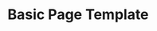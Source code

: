 ---
layout: template
categories: [templates, basic]
type: [sub-nav-item]
title: Basic Page Template
permalink: /templates/basic/
prototype: 
  - name: Basic
    link: "/prototype/basic-page/"
overview: The Basic template is used for simple content pages. Often used for pages in the About section.
description: The Basic template is used for simple content pages. Often used for pages in the About section.

specs:
    - name: Title
      type: h1
      authored: yes
      content: 80 characters max
      searchable: yes
    - name: Summary
      type: text
      authored: yes
      content: 150 characters max
      searchable: yes
    - name: Body
      type: rich text
      authored: yes
    - name: Attachments
---